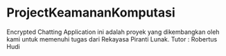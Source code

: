 # ProjectKeamananKomputasi
Encrypted Chatting Application ini adalah proyek yang dikembangkan oleh kami untuk memenuhi tugas dari Rekayasa Piranti Lunak.
Tutor : Robertus Hudi
